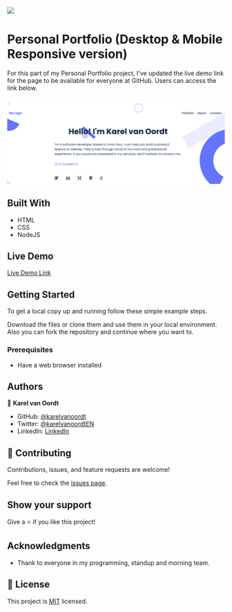 ![](https://img.shields.io/badge/Microverse-blueviolet)

# Personal Portfolio (Desktop & Mobile Responsive version)

For this part of my Personal Portfolio project, I've updated the live demo link for the page to be available for everyone at GitHub. Users can access the link below.

![screenshot](./desktop.png)


## Built With

- HTML
- CSS
- NodeJS

## Live Demo

[Live Demo Link](https://karelvanoordt.github.io/Personal-Portfolio/)


## Getting Started

To get a local copy up and running follow these simple example steps.

Download the files or clone them and use them in your local environment. Also you can fork the repository and continue where you want to.



### Prerequisites

- Have a web browser installed

## Authors

👤 **Karel van Oordt**

- GitHub: [@karelvanoordt](https://github.com/karelvanoordt)
- Twitter: [@karelvanoordtEN](https://twitter.com/karelvanoordtEN)
- LinkedIn: [LinkedIn](https://linkedin.com/in/karelvanoordt)



## 🤝 Contributing

Contributions, issues, and feature requests are welcome!

Feel free to check the [issues page](../../issues/).

## Show your support

Give a ⭐️ if you like this project!

## Acknowledgments

- Thank to everyone in my programming, standup and morning team.


## 📝 License

This project is [MIT](./MIT.md) licensed.
